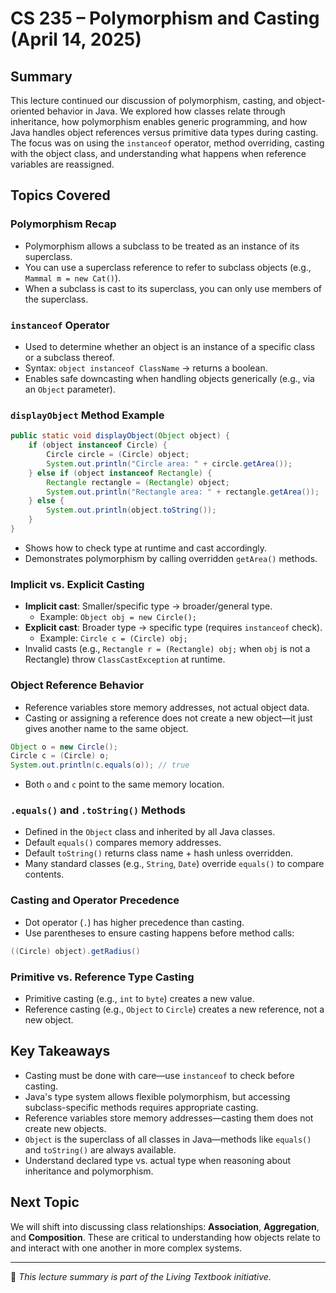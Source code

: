 # CS 235 – Polymorphism and Casting (April 14, 2025)

## Summary
This lecture continued our discussion of polymorphism, casting, and object-oriented behavior in Java. We explored how classes relate through inheritance, how polymorphism enables generic programming, and how Java handles object references versus primitive data types during casting. The focus was on using the `instanceof` operator, method overriding, casting with the object class, and understanding what happens when reference variables are reassigned.

## Topics Covered

### Polymorphism Recap
- Polymorphism allows a subclass to be treated as an instance of its superclass.
- You can use a superclass reference to refer to subclass objects (e.g., `Mammal m = new Cat()`).
- When a subclass is cast to its superclass, you can only use members of the superclass.

### `instanceof` Operator
- Used to determine whether an object is an instance of a specific class or a subclass thereof.
- Syntax: `object instanceof ClassName` → returns a boolean.
- Enables safe downcasting when handling objects generically (e.g., via an `Object` parameter).

### `displayObject` Method Example
```java
public static void displayObject(Object object) {
    if (object instanceof Circle) {
        Circle circle = (Circle) object;
        System.out.println("Circle area: " + circle.getArea());
    } else if (object instanceof Rectangle) {
        Rectangle rectangle = (Rectangle) object;
        System.out.println("Rectangle area: " + rectangle.getArea());
    } else {
        System.out.println(object.toString());
    }
}
```
- Shows how to check type at runtime and cast accordingly.
- Demonstrates polymorphism by calling overridden `getArea()` methods.

### Implicit vs. Explicit Casting
- **Implicit cast**: Smaller/specific type → broader/general type.
    - Example: `Object obj = new Circle();`
- **Explicit cast**: Broader type → specific type (requires `instanceof` check).
    - Example: `Circle c = (Circle) obj;`
- Invalid casts (e.g., `Rectangle r = (Rectangle) obj;` when `obj` is not a Rectangle) throw `ClassCastException` at runtime.

### Object Reference Behavior
- Reference variables store memory addresses, not actual object data.
- Casting or assigning a reference does not create a new object—it just gives another name to the same object.
```java
Object o = new Circle();
Circle c = (Circle) o;
System.out.println(c.equals(o)); // true
```
- Both `o` and `c` point to the same memory location.

### `.equals()` and `.toString()` Methods
- Defined in the `Object` class and inherited by all Java classes.
- Default `equals()` compares memory addresses.
- Default `toString()` returns class name + hash unless overridden.
- Many standard classes (e.g., `String`, `Date`) override `equals()` to compare contents.

### Casting and Operator Precedence
- Dot operator (`.`) has higher precedence than casting.
- Use parentheses to ensure casting happens before method calls:
```java
((Circle) object).getRadius()
```

### Primitive vs. Reference Type Casting
- Primitive casting (e.g., `int` to `byte`) creates a new value.
- Reference casting (e.g., `Object` to `Circle`) creates a new reference, not a new object.

## Key Takeaways
- Casting must be done with care—use `instanceof` to check before casting.
- Java's type system allows flexible polymorphism, but accessing subclass-specific methods requires appropriate casting.
- Reference variables store memory addresses—casting them does not create new objects.
- `Object` is the superclass of all classes in Java—methods like `equals()` and `toString()` are always available.
- Understand declared type vs. actual type when reasoning about inheritance and polymorphism.

## Next Topic
We will shift into discussing class relationships: **Association**, **Aggregation**, and **Composition**. These are critical to understanding how objects relate to and interact with one another in more complex systems.

---

📝 *This lecture summary is part of the Living Textbook initiative.*

